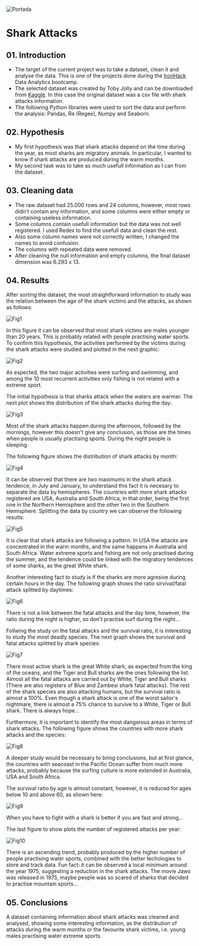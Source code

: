 ![Portada](https://github.com/antoniogarciagiron/Project-Pandas-Shark-Attack/blob/main/images/tiburon.jpg)

# **Shark Attacks**

## 01. Introduction

- The target of the current project was to take a dataset, clean it and analyse the data. This is one of the projects done during the [IronHack](https://www.ironhack.com/es) Data Analytics bootcamp.
- The selected dataset was created by Toby Jolly and can be downloaded from [Kaggle](https://www.kaggle.com/teajay/global-shark-attacks). In this case the original dataset was a csv file with shark attacks information.
- The following Python libraries were used to sort the data and perform the analysis: Pandas, Re (Regex), Numpy and Seaborn.

## 02. Hypothesis

- My first hypothesis was that shark attacks depend on the time during the year, as most sharks are migratory animals. In particular, I wanted to know if shark attacks are produced during the warm months.
- My second task was to take as much usefull information as I can from the dataset.

## 03. Cleaning data

- The raw dataset had 25.000 rows and 24 columns, however, most rows didn't contain any information, and some columns were either empty or containing useless information.
- Some columns contain usefull information but the data was not well registered. I used Redex to find the usefull data and clean the rest.
- Also some column names were not correctly written, I changed the names to avoid confusion.
- The columns with repeated data were removed.
- After cleaning the null information and empty columns, the final dataset dimension was 6.293 x 13.

## 04. Results

After sorting the dataset, the most straightforward information to study was the relation between the age of the shark victims and the attacks, as shown as follows:

![Fig1](https://github.com/antoniogarciagiron/Project-Pandas-Shark-Attack/blob/main/images/01_victims.jpg)

In this figure it can be observed that most shark victims are males younger than 20 years. This is probably related with people practising water sports.
To confirm this hypothesis, the activities performed by the victims during the shark attacks were studied and plotted in the next graphic:

![Fig2](https://github.com/antoniogarciagiron/Project-Pandas-Shark-Attack/blob/main/images/02_Activities.jpg)

As espected, the two major activities were surfing and swimming, and among the 10 most recurrent activities only fishing is not related with a extreme sport.

The initial hypothesis is that sharks attack when the waters are warmer. The next plot shows the distribution of the shark attacks during the day:

![Fig3](https://github.com/antoniogarciagiron/Project-Pandas-Shark-Attack/blob/main/images/03_Daytime.jpg)

Most of the shark attacks happen during the afternoon, followed by the mornings, however this doesn't give any conclusion, as those are the times when people is usually practising sports. During the night people is sleeping.

The following figure shows the distribution of shark attacks by month: 

![Fig4](https://github.com/antoniogarciagiron/Project-Pandas-Shark-Attack/blob/main/images/04_Months.jpg)

It can be observed that there are two maximums in the shark attack tendence, in July and January, to understand this fact it is necesary to separate the data by hemispheres.
The countries with more shark attacks registered are USA, Australia and South Africa, in that order, being the first one in the Northern Hemisphere and the other two in the Southern Hemisphere. Splitting the data by country we can observe the following results:

![Fig5](https://github.com/antoniogarciagiron/Project-Pandas-Shark-Attack/blob/main/images/05_Months_vs_country.jpg)

It is clear that shark attacks are following a pattern. In USA the attacks are concentrated in the warm months, and the same happens in Australia and South Africa. Water extreme sports and fishing are not only practised during the summer, and the tendence could be linked with the migratory tendences of some sharks, as the great White shark.

Another interesting fact to study is if the sharks are more agresive during certain hours in the day. The following graph shows the ratio sirvival/fatal attack splitted by daytimes:

![Fig6](https://github.com/antoniogarciagiron/Project-Pandas-Shark-Attack/blob/main/images/06_Daytime_vs_Fatal.jpg)

There is not a link between the fatal attacks and the day time, however, the ratio during the night is higher, so don't practise surf during the night...

Follwing the study on the fatal attacks and the survival ratio, it is interesting to study the most deadly species. The next graph shows the survival and fatal attacks splitted by shark species:

![Fig7](https://github.com/antoniogarciagiron/Project-Pandas-Shark-Attack/blob/main/images/08_Fatal_shark_attacks.jpg)

There most active shark is the great White shark, as expected from the king of the oceans, and the Tiger and Bull sharks are the ones following the list. Almost all the fatal attacks are carried out by White, Tiger and Bull sharks (There are also registers of Blue and Zambesi shark fatal attacks). The rest of the shark species are also attacking humans, but the survival ratio is almost a 100%. Even though a shark attack is one of the worst sailor's nightmare, there is almost a 75% chance to survive to a White, Tiger or Bull shark. There is always hope...

Furthermore, it is important to identify the most dangerous areas in terms of shark attacks. The following figure shows the countries with more shark attacks and the species:

![Fig8](https://github.com/antoniogarciagiron/Project-Pandas-Shark-Attack/blob/main/images/09_Species_vs_country.jpg)

A deeper study would be necessary to bring conclusions, but at first glance, the countries with seacoast in the Pacific Ocean suffer from much more attacks, probably because the surfing culture is more extended in Australia, USA and South Africa.

The survival ratio by age is almost constant, however, it is reduced for ages below 10 and above 60, as shown here:

![Fig9](https://github.com/antoniogarciagiron/Project-Pandas-Shark-Attack/blob/main/images/10_Survival_Age.jpg)

When you have to fight with a shark is better if you are fast and strong...

The last figure to show plots the number of registered attacks per year:

![Fig10](https://github.com/antoniogarciagiron/Project-Pandas-Shark-Attack/blob/main/images/07_Attacks_year.jpg)

There is an ascending trend, probably produced by the higher number of people practising water sports, combined with the better techologies to store and track data.
Fun fact: it can be observed a local minimum around the year 1975, suggesting a reduction in the shark attacks. The movie Jaws was released in 1975, maybe people was so scared of sharks that decided to practise mountain sports...

## 05. Conclusions

A dataset containing information about shark attacks was cleaned and analysed, showing some interesting information, as the distribution of attacks during the warm months or the favourite shark victims, i.e. young males practising water extreme sports. 